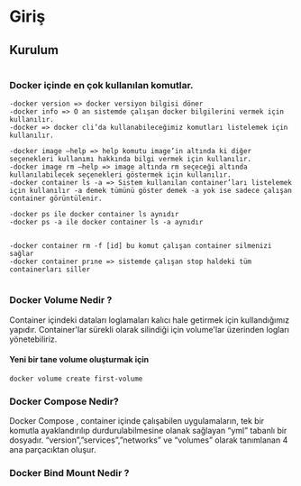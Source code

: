 # Giriş

## Kurulum

```

```

### Docker içinde en çok kullanılan komutlar.

```
-docker version => docker versiyon bilgisi döner
-docker info => O an sistemde çalışan docker bilgilerini vermek için kullanılır.
-docker => docker cli’da kullanabileceğimiz komutları listelemek için kullanılır.

-docker image —help => help komutu image’in altında ki diğer seçenekleri kullanımı hakkında bilgi vermek için kullanılır.
-docker image rm —help => image altında rm seçeceği altında kullanılabilecek seçenekleri göstermek için kullanılır.
-docker container ls -a => Sistem kullanılan container’ları listelemek için kullanılır -a demek tümünü göster demek -a yok ise sadece çalışan container görüntülenir.

-docker ps ile docker container ls aynıdır
-docker ps -a ile docker container ls -a aynıdır


-docker container rm -f [id] bu komut çalışan container silmenizi sağlar
-docker container prıne => sistemde çalışan stop haldeki tüm containerları siller


```


### Docker Volume Nedir ?
Container içindeki dataları loglamaları kalıcı hale getirmek için kullandığımız yapıdır. Container'lar sürekli olarak silindiği için volume'lar üzerinden logları yönetebiliriz.

#### Yeni bir tane volume oluşturmak için

```
docker volume create first-volume
```

### Docker Compose Nedir?
Docker Compose , container içinde çalışabilen uygulamaların, tek bir komutla ayaklandırılıp durdurulabilmesine olanak sağlayan “yml” tabanlı bir dosyadır. “version”,”services”,”networks” ve “volumes” olarak tanımlanan 4 ana parçacıktan oluşur.

### Docker Bind Mount Nedir ?

